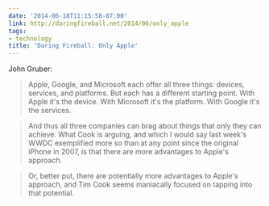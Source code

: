 ```yaml
---
date: '2014-06-18T11:15:58-07:00'
link: http://daringfireball.net/2014/06/only_apple
tags:
- technology
title: 'Daring Fireball: Only Apple'
---
```


John Gruber:

>Apple, Google, and Microsoft each offer all three things: devices, services, and platforms. But each has a different starting point. With Apple it's the device. With Microsoft it's the platform. With Google it's the services.

>And thus all three companies can brag about things that only they can achieve. What Cook is arguing, and which I would say last week's WWDC exemplified more so than at any point since the original iPhone in 2007, is that there are more advantages to Apple's approach.

>Or, better put, there are potentially more advantages to Apple's approach, and Tim Cook seems maniacally focused on tapping into that potential.
